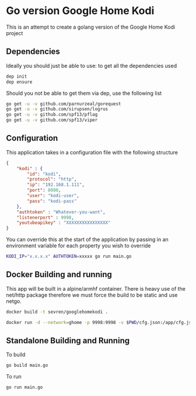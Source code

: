# Go version Google Home Kodi

This is an attempt to create a golang version of the Google Home Kodi project

## Dependencies

Ideally you should just be able to use: to get all the dependencies used

```bash
dep init
dep ensure
```

Should you not be able to get them via dep, use the following list
``` bash
go get -u -v github.com/parnurzeal/gorequest
go get -u -v github.com/sirupsen/logrus
go get -u -v github.com/spf13/pflag
go get -u -v github.com/spf13/viper
```

## Configuration

This application takes in a configuration file with the following structure

```json
{
    "kodi" : {
        "id": "kodi",
        "protocol": "http",
        "ip": "192.168.1.111",
        "port": 8080,
        "user": "kodi-user",
        "pass": "kodi-pass"
    },
    "authtoken" : "Whatever-you-want",
    "listenerport" : 9998,
    "youtubeapikey" : "XXXXXXXXXXXXXXXX"
}
```

You can override this at the start of the application by passing in an environment variable for each property you wish to override

```bash
KODI_IP="x.x.x.x" AUTHTOKEN=xxxxx go run main.go 

```

## Docker Building and running

This app will be built in a alpine/armhf container. There is heavy use of the net/http package therefore we must force the build to be static and use netgo.


```bash
docker build -t sevren/googlehomekodi . 
```
```bash
docker run -d --network=ghome -p 9998:9998 -v $PWD/cfg.json:/app/cfg.json sevren/googlehomekodi 
```

## Standalone Building and Running

To build
```bash
go build main.go
```
To run
```bash
go run main.go
```

